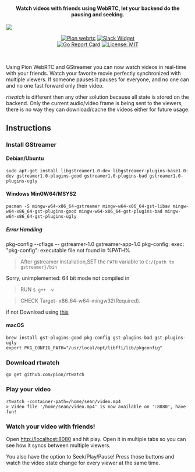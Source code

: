 <h4 align="center">Watch videos with friends using WebRTC, let your backend do the pausing and seeking.</h4>

<p align="center">
  <img style="min-width:100%;" src="https://raw.githubusercontent.com/pion/rtwatch/0d148eadb94c534cb62f39788251f057aea48adf/.github/rtwatch.gif">
</p>

<p align="center">
  <a href="https://pion.ly"><img src="https://img.shields.io/badge/pion-webrtc-gray.svg?longCache=true&colorB=brightgreen" alt="Pion webrtc"></a>
  <a href="https://pion.ly/slack"><img src="https://img.shields.io/badge/join-us%20on%20slack-gray.svg?longCache=true&logo=slack&colorB=brightgreen" alt="Slack Widget"></a>
  <br>
  <a href="https://goreportcard.com/report/github.com/pion/rtwatch"><img src="https://goreportcard.com/badge/github.com/pion/rtwatch" alt="Go Report Card"></a>
  <a href="LICENSE"><img src="https://img.shields.io/badge/License-MIT-yellow.svg" alt="License: MIT"></a>
</p>
<br>

Using Pion WebRTC and GStreamer you can now watch videos in real-time with your friends. Watch your favorite movie perfectly synchronized with multiple viewers. If someone pauses it pauses for everyone, and no one can and no one fast forward only their video.

*rtwatch* is different then any other solution because all state is stored on the backend. Only the current audio/video frame is being sent to the viewers, there is no way they can download/cache the videos either for future usage.

## Instructions
### Install GStreamer
#### Debian/Ubuntu
`sudo apt-get install libgstreamer1.0-dev libgstreamer-plugins-base1.0-dev gstreamer1.0-plugins-good gstreamer1.0-plugins-bad gstreamer1.0-plugins-ugly`
#### Windows MinGW64/MSYS2
`pacman -S mingw-w64-x86_64-gstreamer mingw-w64-x86_64-gst-libav mingw-w64-x86_64-gst-plugins-good mingw-w64-x86_64-gst-plugins-bad mingw-w64-x86_64-gst-plugins-ugly`

##### Error Handling
 
   pkg-config --cflags  -- gstreamer-1.0 gstreamer-app-1.0
   pkg-config: exec: "pkg-config": executable file not found in %PATH%

> After gstreamer installation,SET the `PATH` variable to `C:/{path to gstreamer}/bin`

   Sorry, unimplemented: 64 bit mode not compiled in

> RUN `$ g++ -v` 

> CHECK Target- x86_64-w64-mingw32(Required).

  if not Download using [this](https://sourceforge.net/projects/mingw-w64/files/Toolchains%20targetting%20Win32/Personal%20Builds/mingw-builds/installer/mingw-w64-install.exe/download) 
     



#### macOS
```
brew install gst-plugins-good pkg-config gst-plugins-bad gst-plugins-ugly
export PKG_CONFIG_PATH="/usr/local/opt/libffi/lib/pkgconfig"
```

### Download rtwatch
```
go get github.com/pion/rtwatch
```

### Play your video
```
rtwatch -container-path=/home/sean/video.mp4
> Video file '/home/sean/video.mp4' is now available on ':8080', have fun!
```

### Watch your video with friends!
Open [http://localhost:8080](http://localhost:8080) and hit play. Open it in multiple tabs so you can see how it syncs between multiple viewers.

You also have the option to Seek/Play/Pause! Press those buttons and watch the video state change for every viewer at the same time.
